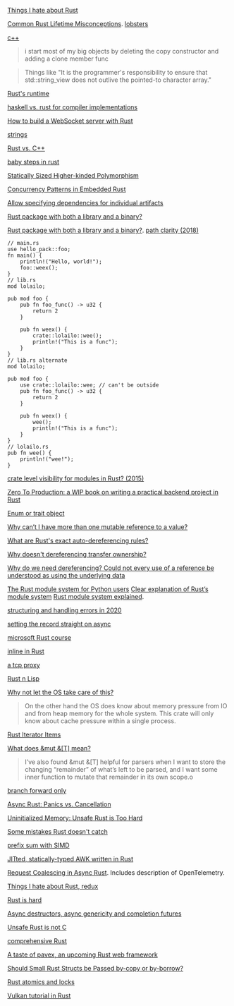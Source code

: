 [Things I hate about Rust ](https://lobste.rs/s/znzqur/things_i_hate_about_rust)

[Common Rust Lifetime Misconceptions](https://github.com/pretzelhammer/rust-blog/blob/master/posts/common-rust-lifetime-misconceptions.md). [lobsters](https://lobste.rs/s/dypnoa/common_rust_lifetime_misconceptions)

[c++](https://news.ycombinator.com/item?id=23278954)

> i start most of my big objects by deleting the copy constructor and adding a clone member func

> Things like "It is the programmer's responsibility to ensure that std::string_view does not outlive the pointed-to character array."

[Rust's runtime](https://blog.mgattozzi.dev/rusts-runtime/)

[haskell vs. rust for compiler implementations](https://www.reddit.com/r/haskell/comments/gok70o/simple_haskell_is_best_haskell/frj9hty/)

[How to build a WebSocket server with Rust](https://blog.logrocket.com/how-to-build-a-websocket-server-with-rust/)

[strings](https://octobus.net/blog/2020-06-05-not-everything-is-utf8.html)

[Rust vs. C++](https://news.ycombinator.com/item?id=23509916)

[baby steps in rust](https://donsbot.wordpress.com/2020/07/04/back-to-old-tricks-or-baby-steps-in-rust/)

[Statically Sized Higher-kinded Polymorphism](https://lobste.rs/s/vlndlq/statically_sized_higher_kinded)

[Concurrency Patterns in Embedded Rust](https://ferrous-systems.com/blog/embedded-concurrency-patterns/)

[Allow specifying dependencies for individual artifacts](https://github.com/rust-lang/cargo/issues/1982)

[Rust package with both a library and a binary?](https://stackoverflow.com/questions/26946646/rust-package-with-both-a-library-and-a-binary)

[Rust package with both a library and a binary?](https://stackoverflow.com/questions/26946646/rust-package-with-both-a-library-and-a-binary). [path clarity (2018)](https://doc.rust-lang.org/edition-guide/rust-2018/module-system/path-clarity.html)

    // main.rs
    use hello_pack::foo;
    fn main() {
        println!("Hello, world!");
        foo::weex();
    }    
    // lib.rs
    mod lolailo;

    pub mod foo {
        pub fn foo_func() -> u32 {
            return 2
        }

        pub fn weex() {
            crate::lolailo::wee();
            println!("This is a func");
        }
    }    
    // lib.rs alternate
    mod lolailo;

    pub mod foo {
        use crate::lolailo::wee; // can't be outside
        pub fn foo_func() -> u32 {
            return 2
        }

        pub fn weex() {
            wee();
            println!("This is a func");
        }
    }    
    // lolailo.rs
    pub fn wee() {
        println!("wee!");
    }    
    
[crate level visibility for modules in Rust? (2015)](https://www.reddit.com/r/rust/comments/2ls452/crate_level_visibility_for_modules_in_rust/)

[Zero To Production: a WIP book on writing a practical backend project in Rust](https://www.reddit.com/r/programming/comments/hokvxf/zero_to_production_a_wip_book_on_writing_a/)

[Enum or trait object](https://www.possiblerust.com/guide/enum-or-trait-object)

[Why can’t I have more than one mutable reference to a value?](https://users.rust-lang.org/t/why-cant-i-have-more-than-one-mutable-reference-to-a-value/29773)

[What are Rust's exact auto-dereferencing rules?](https://stackoverflow.com/questions/28519997/what-are-rusts-exact-auto-dereferencing-rules)

[Why doesn't dereferencing transfer ownership?](https://www.reddit.com/r/rust/comments/cc5484/why_doesnt_dereferencing_transfer_ownership/)

[Why do we need dereferencing? Could not every use of a reference be understood as using the underlying data](https://www.reddit.com/r/rust/comments/6if67g/why_do_we_need_dereferencing_could_not_every_use/)

[The Rust module system for Python users](https://blog.waleedkhan.name/rust-modules-for-python-users/) [Clear explanation of Rust’s module system](https://www.reddit.com/r/rust/comments/htzkq7/clear_explanation_of_rusts_module_system/) [Rust module system explained](https://www.youtube.com/watch?v=4KsAsGhFo4U&feature=emb_logo&ab_channel=RustCast).

[structuring and handling errors in 2020](https://news.ycombinator.com/item?id=25805340)

[setting the record straight on async](https://news.ycombinator.com/item?id=26410487)

[microsoft Rust course](https://news.ycombinator.com/item?id=27632108)

[inline in Rust](https://matklad.github.io//2021/07/09/inline-in-rust.html)

[a tcp proxy](https://lobste.rs/s/swud1f/tcp_proxy_30_lines_rust)

[Rust n Lisp](https://news.ycombinator.com/item?id=27810193)

[Why not let the OS take care of this?](https://news.ycombinator.com/item?id=28722139)

> On the other hand the OS does know about memory pressure from IO and from heap memory for the whole system. This crate will only know about cache pressure within a single process.

[Rust Iterator Items](https://estebank.github.io/rust-iterator-item-syntax.html)

[What does &mut &[T] mean?](https://lobste.rs/s/w0buyv/what_does_mut_t_mean)

> I’ve also found &mut &[T] helpful for parsers when I want to store the changing “remainder” of what’s left to be parsed, and I want some inner function to mutate that remainder in its own scope.o

[branch forward only](https://news.ycombinator.com/item?id=29350875)

[Async Rust: Panics vs. Cancellation](https://news.ycombinator.com/item?id=30114822)

[Uninitialized Memory: Unsafe Rust is Too Hard](https://lobste.rs/s/bkjsde/uninitialized_memory_unsafe_rust_is_too)

[Some mistakes Rust doesn't catch](https://lobste.rs/s/5jrhuk/some_mistakes_rust_doesn_t_catch)

[prefix sum with SIMD](https://news.ycombinator.com/item?id=30311112)

[JITted, statically-typed AWK written in Rust](https://news.ycombinator.com/item?id=30343373)

[Request Coalescing in Async Rust](https://news.ycombinator.com/item?id=30580797). Includes description of OpenTelemetry.

[Things I hate about Rust, redux](https://lobste.rs/s/bcfxjw/things_i_hate_about_rust_redux)

[Rust is hard](https://news.ycombinator.com/item?id=31601040)

[Async destructors, async genericity and completion futures](https://news.ycombinator.com/item?id=31580627)

[Unsafe Rust is not C](https://twitter.com/steveklabnik/status/1577692166570352641)

[comprehensive Rust](https://news.ycombinator.com/item?id=34091271)

[A taste of pavex, an upcoming Rust web framework](https://news.ycombinator.com/item?id=34195291)

[   Should Small Rust Structs be Passed by-copy or by-borrow?](https://news.ycombinator.com/item?id=34196294)

[Rust atomics and locks](https://twitter.com/m_ou_se/status/1611057658244792320)

[Vulkan tutorial in Rust](https://news.ycombinator.com/item?id=34356060)


